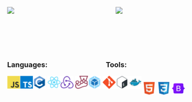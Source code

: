 <div style="background-color: ">
<p> <img align="left" src="https://github-readme-stats.vercel.app/api/top-langs/?username=wallnnut&theme=dark" /></p>
<p align="center">
    <a href="LINK TO: WHEN CLICKED">
      <img src="https://github.r2v.ch/codewars?user=wallnnut&hide_clan=true&height=300" />
    </a>
</p>

<br/>
<br/>
<br/>
<br/>

<div style="display: flex; flex-direction: row;" align="center">
<div>

### Languages:

<div style="display: flex;">
<code><img height="30" src="https://github.com/devicons/devicon/blob/master/icons/javascript/javascript-original.svg"></code>
<code><img height="30" src="https://github.com/devicons/devicon/blob/55609aa5bd817ff167afce0d965585c92040787a/icons/typescript/typescript-original.svg"></code>
<code><img height="30" src="https://github.com/devicons/devicon/blob/55609aa5bd817ff167afce0d965585c92040787a/icons/c/c-original.svg#L1"></code>
</div>

</div>

<div>

### Tools:
<div style="display: flex;">
<code><img height="30" src="https://github.com/devicons/devicon/blob/55609aa5bd817ff167afce0d965585c92040787a/icons/react/react-original.svg#L1"></code>
<img src="https://github.com/devicons/devicon/blob/master/icons/redux/redux-original.svg" title="Redux" alt="Redux " width="30" height="30"/>&nbsp;
<code><img height="30" src="https://github.com/devicons/devicon/blob/55609aa5bd817ff167afce0d965585c92040787a/icons/jest/jest-plain.svg"></code> 
<img src="https://github.com/devicons/devicon/blob/master/icons/webpack/webpack-original.svg" title="WebPack" alt="WebPack" width="30" height="30"/>&nbsp;
<code><img height="30" src="https://github.com/devicons/devicon/blob/55609aa5bd817ff167afce0d965585c92040787a/icons/git/git-original.svg#L1"></code> 
<code><img height="30" src="https://github.com/devicons/devicon/blob/55609aa5bd817ff167afce0d965585c92040787a/icons/bash/bash-original.svg"></code>
<img src="https://github.com/devicons/devicon/blob/master/icons/docker/docker-original.svg" title="docker" alt="docker" width="30" height="30"/>&nbsp;

<code><img height="30" src="https://github.com/devicons/devicon/blob/55609aa5bd817ff167afce0d965585c92040787a/icons/html5/html5-original.svg"></code> 
<code><img height="30" src="https://github.com/devicons/devicon/blob/55609aa5bd817ff167afce0d965585c92040787a/icons/css3/css3-original.svg"></code> 
<code><img height="30" src="https://github.com/devicons/devicon/blob/55609aa5bd817ff167afce0d965585c92040787a/icons/bootstrap/bootstrap-original.svg"></code></div>

</div>
</div>

</div>
